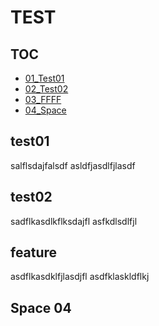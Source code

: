 # TEST

TOC
----


* [01_Test01](#test01)
* [02_Test02](#test02)
* [03_FFFF](#feature)
* [04_Space](#space-04)




## test01
salflsdajfalsdf
asldfjasdlfjlasdf


## test02
sadflkasdlkflksdajfl
asfkdlsdlfjl


## feature
asdflkasdklfjlasdjfl
asdfklaskldflkj



## Space 04

